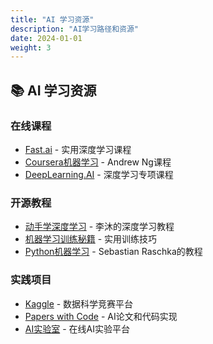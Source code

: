 ```yaml
---
title: "AI 学习资源"
description: "AI学习路径和资源"
date: 2024-01-01
weight: 3
---
```


## 📚 AI 学习资源

### 在线课程
- [Fast.ai](https://www.fast.ai/) - 实用深度学习课程
- [Coursera机器学习](https://www.coursera.org/learn/machine-learning) - Andrew Ng课程
- [DeepLearning.AI](https://www.deeplearning.ai/) - 深度学习专项课程

### 开源教程
- [动手学深度学习](https://zh.d2l.ai/) - 李沐的深度学习教程
- [机器学习训练秘籍](https://d2l.ai/) - 实用训练技巧
- [Python机器学习](https://github.com/rasbt/python-machine-learning-book) - Sebastian Raschka的教程

### 实践项目
- [Kaggle](https://www.kaggle.com/) - 数据科学竞赛平台
- [Papers with Code](https://paperswithcode.com/) - AI论文和代码实现
- [AI实验室](https://www.ai-lab.com/) - 在线AI实验平台